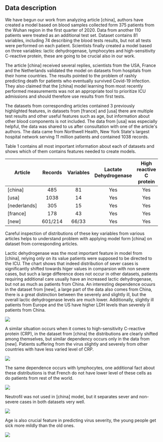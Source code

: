## Data description

We have begun our work from analyzing article [china], authors have created a model based on blood samples collected form 375 patients from the Wuhan region in the first quarter of 2020. Data from another 110 patients were treated as an additional test set. Dataset contains 81 variables, including 74 describing the blood tests results, but not all tests were performed on each patient. Scientists finally created a model based on three variables: lactic dehydrogenase, lymphocytes and high-sensitivity C-reactive protein, these are going to be crucial also in our work.

The article [china] received several replies, scientists from the USA, France and the Netherlands validated the model on datasets from hospitals from their home countries. The results pointed to the problem of rashly predicting death for patients who eventually survived Covid-19 infection. They also claimed that the [china] model learning from most recently performed  measurements was not an appropriate tool to prioritize ICU admissions and should therefore use results from first tests.

The datasets from corresponding articles contained 3 previously highlighted features, in datasets from [france] and [usa] there are multiple test results and other useful features such as age, but information about other blood components is not included. The data from [usa] was especially helpful, the data was shared to us after consultation with one of the article's authors. The data came from Northwell Health, New York State's largest hospital network serving 11 million patients and contained 1038 records.


Table 1 contains all most important information about each of datasets and shows which of them contains features needed to create models.

| Article         | Records | Variables | Lactate Dehydrogenase| High reactive C protein | Lymphocytes    | Neutrophil | Age |
|-----------------|:-------:|:---------:|:-------------------:|:-----------------------:|:--------------:|:----------:|:---:|
|[china]          |485      |81         | Yes                 | Yes                     | Yes            | Yes        | Yes |
|[usa]            |1038     |14         | Yes                 | Yes                     | Yes            | No         | No  |
|[nederlands]     |305      |15         | Yes                 | Yes                     | Yes            | No         | Yes |
|[france]         |178      |43         | Yes                 | Yes                     | Yes            | No         | Yes |
|[new]            |601/214  |66/33      | Yes                 | Yes                     | Yes            | Yes        | Yes |

Careful inspection of distributions of these key variables from various articles helps to understand problem with applying model form [china] on dataset from corresponding articles.

Lactic dehydrogenase was the most important feature in model from [china], relying only on its value patients were supposed to be directed to the ICU. The chart shows that indeed distribution of sever cases is significantly shifted towards higer values in comparsion with non severe cases, but such a large difference does not occur in other datasets, patients requiring additional care usually have an increased lactic dehydrogenase, but not as much as patients from China. An interesting dependence ocuurs in the dataset from [new], a large part of the data also comes from China, there is a great distinction between the severely and slightly ill, but the overall lactic dehydrogenase levels are much lower. Additionally, slightly ill patients from Europe and the US have higher LDH levels than severely ill patients from China.

![](ldh.png)

A similar situation occurs when it comes to high-sensitivity C-reactive protein (CRP), in the dataset from [china] the distributions are clearly shifted among themselves, but similar dependency occurs only in the data from [new]. Patients suffering from the virus slightly and severely from other countries with have less varied level of CRP.

![](crp.png)

The same dependence occurs with lymphocytes, one additional fact about these distributions is that French do not have lower level of these cells as do patients from rest of the world.

![](lym.png)

Neutrofil was not used in [china] model, but it separates sever and non-severe cases in both datasets very well.

![](neu.png)

Age is also crucial feature in predicting virus severity, the young people get sick more mildly than the old ones.

![](age.png)